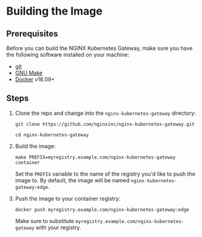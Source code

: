 # Building the Image

## Prerequisites

Before you can build the NGINX Kubernetes Gateway, make sure you have the following software installed on your machine:
- [git](https://git-scm.com/)
- [GNU Make](https://www.gnu.org/software/software.html)
- [Docker](https://www.docker.com/) v18.09+

## Steps

1. Clone the repo and change into the `nginx-kubernetes-gateway` directory:

   ```shell
   git clone https://github.com/nginxinc/nginx-kubernetes-gateway.git
   ```
   ```shell
   cd nginx-kubernetes-gateway
   ```

1. Build the image:

   ```shell
   make PREFIX=myregistry.example.com/nginx-kubernetes-gateway container
   ```

   Set the `PREFIX` variable to the name of the registry you'd like to push the image to. By default, the image will be named `nginx-kubernetes-gateway:edge`.

1. Push the image to your container registry:

   ```shell
   docker push myregistry.example.com/nginx-kubernetes-gateway:edge
   ```

   Make sure to substitute `myregistry.example.com/nginx-kubernetes-gateway` with your registry.
